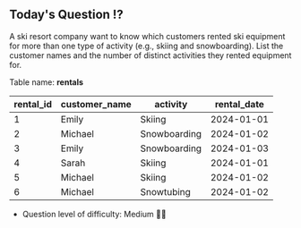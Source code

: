## Today's Question ⁉️

A ski resort company want to know which customers rented ski equipment for more than one type of activity (e.g., skiing and snowboarding). List the customer names and the number of distinct activities they rented equipment for.


Table name: **rentals**

| rental_id | customer_name | activity      | rental_date |
|-----------|---------------|---------------|-------------|
| 1         | Emily         | Skiing        | 2024-01-01  |
| 2         | Michael       | Snowboarding  | 2024-01-02  |
| 3         | Emily         | Snowboarding  | 2024-01-03  |
| 4         | Sarah         | Skiing        | 2024-01-01  |
| 5         | Michael       | Skiing        | 2024-01-02  |
| 6         | Michael       | Snowtubing    | 2024-01-02  |

- Question level of difficulty: Medium 🎅🎅
